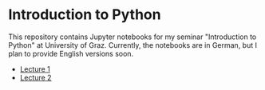 Introduction to Python
======================

This repository contains Jupyter notebooks for my seminar "Introduction to Python" at University of Graz. Currently, the notebooks are in German, but I plan to provide English versions soon.

- [Lecture 1](https://github.com/cbrnr/intro_python/blob/master/1/1%20-%20Grundlagen.ipynb)
- [Lecture 2](https://github.com/cbrnr/intro_python/blob/master/2/2%20-%20Die%20Python-Umgebung.ipynb)

